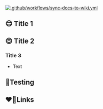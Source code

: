 [![.github/workflows/sync-docs-to-wiki.yml](https://github.com/ccoceraperez/ai-playground/actions/workflows/sync-docs-to-wiki.yml/badge.svg?branch=main)](https://github.com/ccoceraperez/ai-playground/actions/workflows/sync-docs-to-wiki.yml)

## 😊 Title 1
## 😍 Title 2
### Title 3
- Text
## 🧪Testing
## ❤🧷Links
